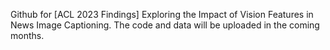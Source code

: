 Github for [ACL 2023 Findings] Exploring the Impact of Vision Features in News Image Captioning.
The code and data will be uploaded in the coming months.
